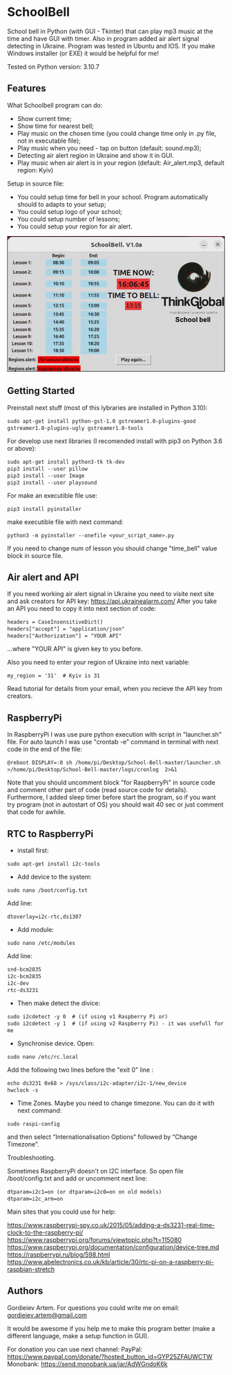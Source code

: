 # SchoolBell

School bell in Python (with GUI - Tkinter) that can play mp3 music at the time and have GUI with timer. Also in program added air alert signal detecting in Ukraine. Program was tested in Ubuntu and IOS. 
If you make Windows installer (or EXE) it would be helpful for me!

Tested on Python version: 3.10.7

## Features

What Schoolbell program can do:
- Show current time;
- Show time for nearest bell;
- Play music on the chosen time (you could change time only in .py file, not in executable file);
- Play music when you need - tap on button (default: sound.mp3);
- Detecting air alert region in Ukraine and show it in GUI.
- Play music when air alert is in your region (default: Air_alert.mp3, default region: Kyiv)

Setup in source file:
- You could setup time for bell in your school. Program automatically should to adapts to your setup;
- You could setup logo of your school;
- You could setup number of lessons;
- You could setup your region for air alert.

![GitHub Logo](/program_gif.gif)

## Getting Started

Preinstall next stuff (most of this lybraries are installed in Python 3.10):
```
sudo apt-get install python-gst-1.0 gstreamer1.0-plugins-good gstreamer1.0-plugins-ugly gstreamer1.0-tools
```

For develop use next libraries (I recomended install with pip3 on Python 3.6 or above):
```
sudo apt-get install python3-tk tk-dev
pip3 install --user pillow
pip3 install --user Image
pip3 install --user playsound
```

For make an executible file use:
```
pip3 install pyinstaller
```
make executible file with next command:
```
python3 -m pyinstaller --onefile <your_script_name>.py
```

If you need to change num of lesson you should change "time_bell" value block in source file.

## Air alert and API

If you need working air alert signal in Ukraine you need to visite next site and ask creators for API key:
https://api.ukrainealarm.com/
After you take an API you need to copy it into next section of code:

```
headers = CaseInsensitiveDict()
headers["accept"] = "application/json"
headers["Authorization"] = "YOUR API"
```

...where "YOUR API" is given key to you before. 

Also you need to enter your region of Ukraine into next variable:

```
my_region = '31'  # Kyiv is 31
```

Read tutorial for details from your email, when you recieve the API key from creators.

## RaspberryPi 

In RaspberryPi I was use pure python execution with script in "launcher.sh" file. For auto launch I was use "crontab -e" command in terminal with next code in the end of the file:
```
@reboot DISPLAY=:0 sh /home/pi/Desktop/School-Bell-master/launcher.sh >/home/pi/Desktop/School-Bell-master/logs/cronlog  2>&1
```

Note that you should uncomment block "for RaspberryPi" in source code and comment other part of code (read source code for details). Furthermore, I added sleep timer before start the program, so if you want try program (not in autostart of OS) you should wait 40 sec or just comment that code for awhile.

## RTC to RaspberryPi

* install first:
```
sudo apt-get install i2c-tools
```
* Add device to the system:
```
sudo nano /boot/config.txt
```
Add line:
```
dtoverlay=i2c-rtc,ds1307
```
* Add module:
```
sudo nano /etc/modules
```
Add line: 
```
snd-bcm2835
i2c-bcm2835
i2c-dev
rtc-ds3231
```
* Then make detect the divice:
```
sudo i2cdetect -y 0  # (if using v1 Raspberry Pi or)
sudo i2cdetect -y 1  # (if using v2 Raspberry Pi) - it was usefull for me
```
* Synchronise device. Open:
```
sudo nano /etc/rc.local
```
Add the following two lines before the "exit 0" line :
```
echo ds3231 0x68 > /sys/class/i2c-adapter/i2c-1/new_device 
hwclock -s
```

* Time Zones. Maybe you need to change timezone. You can do it with next command:
```
sudo raspi-config
```
and then select “Internationalisation Options” followed by “Change Timezone”.


Troubleshooting.

Sometimes RaspberryPi doesn't on I2C interface. So open file /boot/config.txt and add or uncomment next line:
```
dtparam=i2c1=on (or dtparam=i2c0=on on old models)
dtparam=i2c_arm=on
```

Main sites that you could use for help:

https://www.raspberrypi-spy.co.uk/2015/05/adding-a-ds3231-real-time-clock-to-the-raspberry-pi/
https://www.raspberrypi.org/forums/viewtopic.php?t=115080
https://www.raspberrypi.org/documentation/configuration/device-tree.md
https://raspberrypi.ru/blog/598.html
https://www.abelectronics.co.uk/kb/article/30/rtc-pi-on-a-raspberry-pi-raspbian-stretch





## Authors
Gordieiev Artem. For questions you could write me on email: gordieiev.artem@gmail.com

It would be awesome if you help me to make this program better (make a different language, make a setup function in GUI).

For donation you can use next channel:
PayPal: https://www.paypal.com/donate/?hosted_button_id=GYP25ZFAUWCTW 
Monobank:
https://send.monobank.ua/jar/AdWGndoK6k

